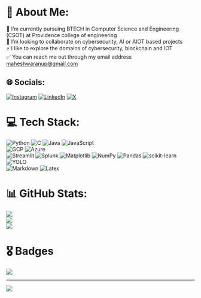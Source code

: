 # 💫 About Me:
🔭 I’m currently pursuing BTECH in Computer Science and Engineering (CSOT) at Providence college of engineering<br>
🤝 I’m looking to collaborate on cybersecurity, AI or AIOT based projects<br>
⚡ I like to explore the domains of cybersecurity, blockchain and IOT<br>
✅ You can reach me out through my email address maheshwaranup@gmail.com<br>


## 🌐 Socials:
[![Instagram](https://img.shields.io/badge/Instagram-%23E4405F.svg?logo=Instagram&logoColor=white)](https://instagram.com/djmahe4) [![LinkedIn](https://img.shields.io/badge/LinkedIn-%230077B5.svg?logo=linkedin&logoColor=white)](https://linkedin.com/in/maheshwar-anup) [![X](https://img.shields.io/badge/X-black.svg?logo=X&logoColor=white)](https://x.com/DJMahe04) 

# 💻 Tech Stack:
![Python](https://img.shields.io/badge/python-3670A0?style=for-the-badge&logo=python&logoColor=ffdd54) ![C](https://img.shields.io/badge/c-%2300599C.svg?style=for-the-badge&logo=c&logoColor=white) ![Java](https://img.shields.io/badge/java-%23ED8B00.svg?style=for-the-badge&logo=openjdk&logoColor=white) ![JavaScript](https://img.shields.io/badge/JavaScript-blue?style=for-the-badge&logo=javascript) <br> ![GCP](https://img.shields.io/badge/gcp-white?style=for-the-badge&logo=googlecloud) ![Azure](https://img.shields.io/badge/azure-%230072C6.svg?style=for-the-badge&logo=microsoftazure&logoColor=white) <br> ![Streamlit](https://img.shields.io/badge/streamlit-white?style=for-the-badge&logo=streamlit&logoColor=ffdd54) ![Splunk](https://img.shields.io/badge/splunk-%23000000.svg?style=for-the-badge&logo=splunk&logoColor=white)  ![Matplotlib](https://img.shields.io/badge/Matplotlib-%23ffffff.svg?style=for-the-badge&logo=Matplotlib&logoColor=black) ![NumPy](https://img.shields.io/badge/numpy-%23013243.svg?style=for-the-badge&logo=numpy&logoColor=white) ![Pandas](https://img.shields.io/badge/pandas-%23150458.svg?style=for-the-badge&logo=pandas&logoColor=white) ![scikit-learn](https://img.shields.io/badge/scikit--learn-%23F7931E.svg?style=for-the-badge&logo=scikit-learn&logoColor=white) ![YOLO](https://img.shields.io/badge/YOLO-blue?style=for-the-badge&logo=yolo)<br> ![Markdown](https://img.shields.io/badge/markdown-%23000000.svg?style=for-the-badge&logo=markdown&logoColor=white) ![Latex](https://img.shields.io/badge/latex-green?style=for-the-badge&logo=latex)
# 📊 GitHub Stats:
![](https://github-readme-stats.vercel.app/api?username=djmahe4&theme=dark&hide_border=false&include_all_commits=false&count_private=false)<br/>
![](https://github-readme-streak-stats.herokuapp.com/?user=djmahe4&theme=dark&hide_border=false)<br/>
![](https://github-readme-stats.vercel.app/api/top-langs/?username=djmahe4&theme=dark&hide_border=false&include_all_commits=false&count_private=false&layout=compact)

<!--## 🏆 GitHub Trophies
![](https://github-profile-trophy.vercel.app/?username=djmahe4&theme=radical&no-frame=false&no-bg=true&margin-w=4)

### ✍️ Random Dev Quote
![](https://quotes-github-readme.vercel.app/api?type=horizontal&theme=tokyonight)

### 🔝 Top Contributed Repo
![](https://github-contributor-stats.vercel.app/api?username=djmahe4&limit=5&theme=dark&combine_all_yearly_contributions=true) -->

# 🎖 Badges
[![](https://tryhackme-badges.s3.amazonaws.com/djmahe4.png)](https://tryhackme.com/p/djmahe4)

---
[![](https://visitcount.itsvg.in/api?id=djmahe4&icon=8&color=4)](https://visitcount.itsvg.in)
<!-- Proudly created with GPRM ( https://gprm.itsvg.in ) -->
